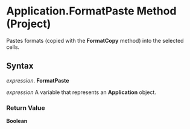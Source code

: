 
# Application.FormatPaste Method (Project)

Pastes formats (copied with the  **FormatCopy** method) into the selected cells.


## Syntax

 _expression_. **FormatPaste**

 _expression_ A variable that represents an **Application** object.


### Return Value

 **Boolean**

